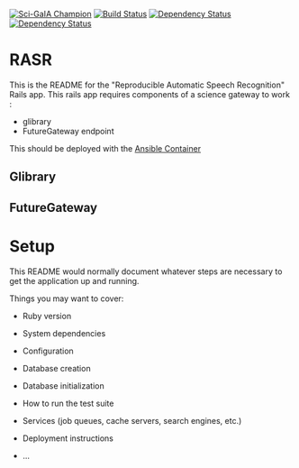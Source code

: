 [![Sci-GaIA  Champion](http://www.sci-gaia.eu/champions)](https://img.shields.io/badge/scigaia-champion-brightgreen.svg)
[![Build Status](https://travis-ci.org/AAROC/rasr-app.svg?branch=master)](https://travis-ci.org/AAROC/rasr-app)
[![Dependency Status](https://www.versioneye.com/user/projects/581b65aeafb6141c557102d5/badge.svg?style=flat-square)](https://www.versioneye.com/user/projects/581b65aeafb6141c557102d5)
[![Dependency Status](https://gemnasium.com/badges/github.com/AAROC/rasr-app.svg)](https://gemnasium.com/github.com/AAROC/rasr-app)

# RASR

This is the README for the "Reproducible Automatic Speech Recognition" Rails app. This rails app requires components of a science gateway to work : 

  - glibrary
  - FutureGateway endpoint

This should be deployed with the [Ansible Container]()

## Glibrary

## FutureGateway

# Setup

This README would normally document whatever steps are necessary to get the
application up and running.

Things you may want to cover:

* Ruby version

* System dependencies

* Configuration

* Database creation

* Database initialization

* How to run the test suite

* Services (job queues, cache servers, search engines, etc.)

* Deployment instructions

* ...
